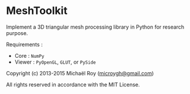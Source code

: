 # MeshToolkit

Implement a 3D triangular mesh processing library in Python for research purpose.


Requirements :

- Core :   `NumPy`
- Viewer : `PyOpenGL`, `GLUT`, or `PySide`


Copyright (c) 2013-2015 Michaël Roy (microygh@gmail.com)

All rights reserved in accordance with the MIT License.
